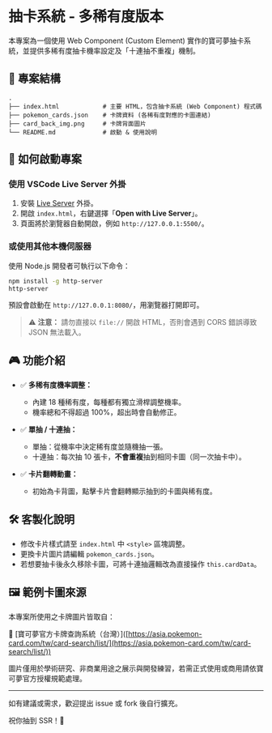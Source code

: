 # 抽卡系統 - 多稀有度版本

本專案為一個使用 Web Component (Custom Element) 實作的寶可夢抽卡系統，並提供多稀有度抽卡機率設定及「十連抽不重複」機制。

## 📁 專案結構

```
.
├── index.html            # 主要 HTML，包含抽卡系統 (Web Component) 程式碼
├── pokemon_cards.json    # 卡牌資料 (各稀有度對應的卡圖連結)
├── card_back_img.png     # 卡牌背面圖片
└── README.md             # 啟動 & 使用說明
```

## 🚀 如何啟動專案

### 使用 VSCode Live Server 外掛

1. 安裝 [Live Server](https://marketplace.visualstudio.com/items?itemName=ritwickdey.LiveServer) 外掛。
2. 開啟 `index.html`，右鍵選擇「**Open with Live Server**」。
3. 頁面將於瀏覽器自動開啟，例如 `http://127.0.0.1:5500/`。

### 或使用其他本機伺服器

使用 Node.js 開發者可執行以下命令：

```bash
npm install -g http-server
http-server
```

預設會啟動在 `http://127.0.0.1:8080/`，用瀏覽器打開即可。

> ⚠️ **注意：** 請勿直接以 `file://` 開啟 HTML，否則會遇到 CORS 錯誤導致 JSON 無法載入。

## 🎮 功能介紹

- ✅ **多稀有度機率調整：**

  - 內建 18 種稀有度，每種都有獨立滑桿調整機率。
  - 機率總和不得超過 100%，超出時會自動修正。

- ✅ **單抽 / 十連抽：**

  - 單抽：從機率中決定稀有度並隨機抽一張。
  - 十連抽：每次抽 10 張卡，**不會重複**抽到相同卡圖（同一次抽卡中）。

- ✅ **卡片翻轉動畫：**

  - 初始為卡背圖，點擊卡片會翻轉顯示抽到的卡圖與稀有度。

## 🛠 客製化說明

- 修改卡片樣式請至 `index.html` 中 `<style>` 區塊調整。
- 更換卡片圖片請編輯 `pokemon_cards.json`。
- 若想要抽卡後永久移除卡圖，可將十連抽邏輯改為直接操作 `this.cardData`。

## 🖼 範例卡圖來源

本專案所使用之卡牌圖片皆取自：

🔗 [寶可夢官方卡牌查詢系統（台灣）]\([https://asia.pokemon-card.com/tw/card-search/list/](https://asia.pokemon-card.com/tw/card-search/list/))

圖片僅用於學術研究、非商業用途之展示與開發練習，若需正式使用或商用請依寶可夢官方授權規範處理。

---

如有建議或需求，歡迎提出 issue 或 fork 後自行擴充。

祝你抽到 SSR！🎉
